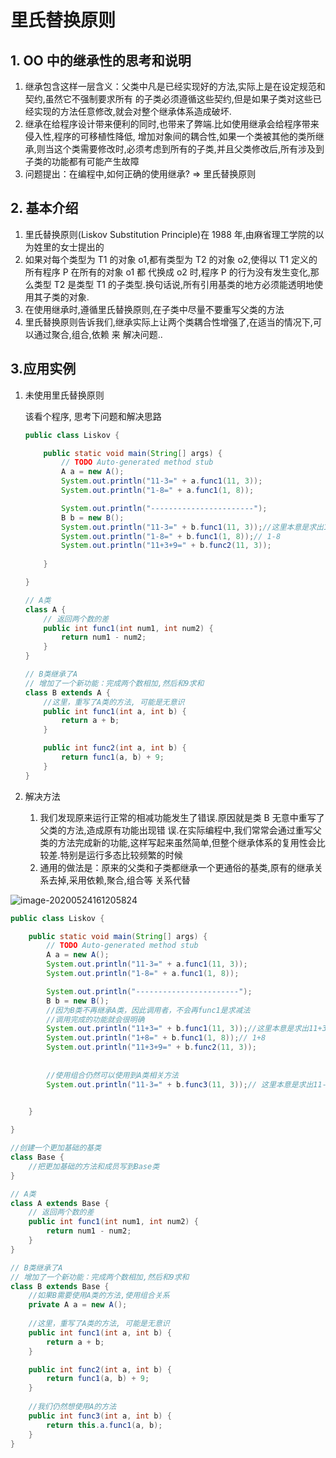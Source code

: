 # 里氏替换原则



## 1. OO 中的继承性的思考和说明

1. 继承包含这样一层含义：父类中凡是已经实现好的方法,实际上是在设定规范和契约,虽然它不强制要求所有 的子类必须遵循这些契约,但是如果子类对这些已经实现的方法任意修改,就会对整个继承体系造成破坏. 
2. 继承在给程序设计带来便利的同时,也带来了弊端.比如使用继承会给程序带来侵入性,程序的可移植性降低, 增加对象间的耦合性,如果一个类被其他的类所继承,则当这个类需要修改时,必须考虑到所有的子类,并且父类修改后,所有涉及到子类的功能都有可能产生故障
3. 问题提出：在编程中,如何正确的使用继承? => 里氏替换原则





## 2. 基本介绍 

1. 里氏替换原则(Liskov Substitution Principle)在 1988 年,由麻省理工学院的以为姓里的女士提出的
2. 如果对每个类型为 T1 的对象 o1,都有类型为 T2 的对象 o2,使得以 T1 定义的所有程序 P 在所有的对象 o1 都 代换成 o2 时,程序 P 的行为没有发生变化,那么类型 T2 是类型 T1 的子类型.换句话说,所有引用基类的地方必须能透明地使用其子类的对象. 
3. 在使用继承时,遵循里氏替换原则,在子类中尽量不要重写父类的方法 
4. 里氏替换原则告诉我们,继承实际上让两个类耦合性增强了,在适当的情况下,可以通过聚合,组合,依赖 来 解决问题..





## 3.应用实例



1. 未使用里氏替换原则

    该看个程序, 思考下问题和解决思路

    ```java
    public class Liskov {
    
    	public static void main(String[] args) {
    		// TODO Auto-generated method stub
    		A a = new A();
    		System.out.println("11-3=" + a.func1(11, 3));
    		System.out.println("1-8=" + a.func1(1, 8));
    
    		System.out.println("-----------------------");
    		B b = new B();
    		System.out.println("11-3=" + b.func1(11, 3));//这里本意是求出11-3
    		System.out.println("1-8=" + b.func1(1, 8));// 1-8
    		System.out.println("11+3+9=" + b.func2(11, 3));
    		
    	}
    
    }
    
    // A类
    class A {
    	// 返回两个数的差
    	public int func1(int num1, int num2) {
    		return num1 - num2;
    	}
    }
    
    // B类继承了A
    // 增加了一个新功能：完成两个数相加,然后和9求和
    class B extends A {
    	//这里，重写了A类的方法, 可能是无意识
    	public int func1(int a, int b) {
    		return a + b;
    	}
    
    	public int func2(int a, int b) {
    		return func1(a, b) + 9;
    	}
    }
    ```

2. 解决方法

    1. 我们发现原来运行正常的相减功能发生了错误.原因就是类 B 无意中重写了父类的方法,造成原有功能出现错 误.在实际编程中,我们常常会通过重写父类的方法完成新的功能,这样写起来虽然简单,但整个继承体系的复用性会比较差.特别是运行多态比较频繁的时候
    2. 通用的做法是：原来的父类和子类都继承一个更通俗的基类,原有的继承关系去掉,采用依赖,聚合,组合等 关系代替

![image-20200524161205824](E:/%E6%88%91%E7%9A%84%E5%9D%9A%E6%9E%9C%E4%BA%91/OneDrive/%E5%AD%A6%E4%B9%A0/%E7%AC%94%E8%AE%B0/%E5%9B%BE%E7%89%87/note_images/image-20200524161205824.png)



```java
public class Liskov {

	public static void main(String[] args) {
		// TODO Auto-generated method stub
		A a = new A();
		System.out.println("11-3=" + a.func1(11, 3));
		System.out.println("1-8=" + a.func1(1, 8));

		System.out.println("-----------------------");
		B b = new B();
		//因为B类不再继承A类，因此调用者，不会再func1是求减法
		//调用完成的功能就会很明确
		System.out.println("11+3=" + b.func1(11, 3));//这里本意是求出11+3
		System.out.println("1+8=" + b.func1(1, 8));// 1+8
		System.out.println("11+3+9=" + b.func2(11, 3));
		
		
		//使用组合仍然可以使用到A类相关方法
		System.out.println("11-3=" + b.func3(11, 3));// 这里本意是求出11-3
		

	}

}

//创建一个更加基础的基类
class Base {
	//把更加基础的方法和成员写到Base类
}

// A类
class A extends Base {
	// 返回两个数的差
	public int func1(int num1, int num2) {
		return num1 - num2;
	}
}

// B类继承了A
// 增加了一个新功能：完成两个数相加,然后和9求和
class B extends Base {
	//如果B需要使用A类的方法,使用组合关系
	private A a = new A();
	
	//这里，重写了A类的方法, 可能是无意识
	public int func1(int a, int b) {
		return a + b;
	}

	public int func2(int a, int b) {
		return func1(a, b) + 9;
	}
	
	//我们仍然想使用A的方法
	public int func3(int a, int b) {
		return this.a.func1(a, b);
	}
}
```

